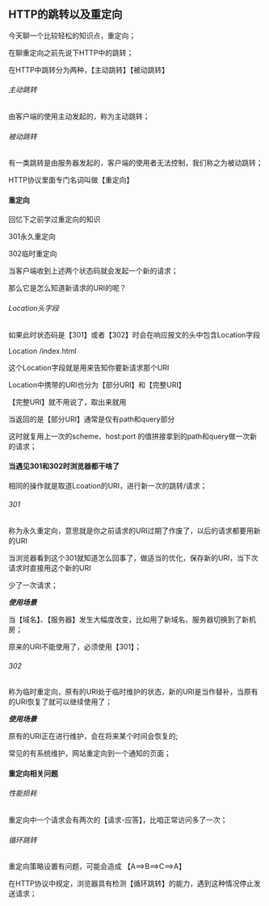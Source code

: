 ## HTTP的跳转以及重定向

今天聊一个比较轻松的知识点，重定向；

在聊重定向之前先说下HTTP中的跳转；

在HTTP中跳转分为两种，【主动跳转】【被动跳转】

###### 主动跳转

由客户端的使用主动发起的，称为主动跳转；

###### 被动跳转

有一类跳转是由服务器发起的，客户端的使用者无法控制，我们称之为被动跳转；

HTTP协议里面专门名词叫做【重定向】

#### 重定向

回忆下之前学过重定向的知识

301永久重定向

302临时重定向

当客户端收到上述两个状态码就会发起一个新的请求；

那么它是怎么知道新请求的URI的呢？

###### Location头字段

如果此时状态码是【301】或者【302】时会在响应报文的头中包含Location字段

Location /index.html

这个Location字段就是用来告知你要新请求那个URI

Location中携带的URI也分为【部分URI】和【完整URI】

【完整URI】就不用说了，取出来就用

当返回的是【部分URI】通常是仅有path和query部分

这时就复用上一次的scheme、host:port 的值拼接拿到的path和query做一次新的请求；

#### 当遇见301和302时浏览器都干啥了

相同的操作就是取道Lcoation的URI，进行新一次的跳转/请求；

###### 301

称为永久重定向，意思就是你之前请求的URI过期了作废了，以后的请求都要用新的URI

当浏览器看到这个301就知道怎么回事了，做适当的优化，保存新的URI，当下次请求时直接用这个新的URI

少了一次请求；

***使用场景***

当【域名】、【服务器】发生大幅度改变，比如用了新域名、服务器切换到了新机房；

原来的URI不能使用了，必须使用【301】；

###### 302

称为临时重定向，原有的URI处于临时维护的状态，新的URI是当作替补，当原有的URI恢复了就可以继续使用了；

***使用场景***

原有的URI正在进行维护，会在将来某个时间会恢复的;

常见的有系统维护，网站重定向到一个通知的页面；

#### 重定向相关问题

###### 性能损耗

重定向中一个请求会有两次的【请求-应答】，比咱正常访问多了一次；

###### 循环跳转

重定向策略设置有问题，可能会造成 【A==>B==>C==>A】

在HTTP协议中规定，浏览器具有检测【循环跳转】的能力，遇到这种情况停止发送请求；



